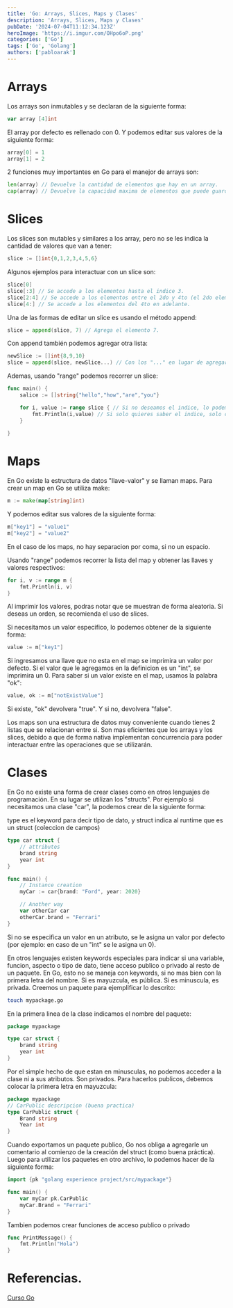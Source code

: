 ```yaml
---
title: 'Go: Arrays, Slices, Maps y Clases'
description: 'Arrays, Slices, Maps y Clases'
pubDate: '2024-07-04T11:12:34.123Z'
heroImage: 'https://i.imgur.com/OHpo6oP.png'
categories: ['Go']
tags: ['Go', 'Golang']
authors: ['pabloarak']
---
```


# Arrays

Los arrays son inmutables y se declaran de la siguiente forma:

```go
var array [4]int
```

El array por defecto es rellenado con 0. Y podemos editar sus valores de la siguiente forma:

```go
array[0] = 1
array[1] = 2
```

2 funciones muy importantes en Go para el manejor de arrays son:

```go
len(array) // Devuelve la cantidad de elementos que hay en un array.
cap(array) // Devuelve la capacidad maxima de elementos que puede guardar un array.
```

# Slices

Los slices son mutables y similares a los array, pero no se les indica la cantidad de valores que van a tener:

```go
slice := []int{0,1,2,3,4,5,6}
```

Algunos ejemplos para interactuar con un slice son:

```go
slice[0]
slice[:3] // Se accede a los elementos hasta el indice 3.
slice[2:4] // Se accede a los elementos entre el 2do y 4to (el 2do elemento no se incluye).
slice[4:] // Se accede a los elementos del 4to en adelante.
```

Una de las formas de editar un slice es usando el método append:

```go
slice = append(slice, 7) // Agrega el elemento 7.
```

Con append también podemos agregar otra lista:

```go
newSlice := []int{8,9,10}
slice = append(slice, newSlice...) // Con los "..." en lugar de agregar una nueva lista, agrega los elementos de esa lista de forma independiente.
```

Ademas, usando "range" podemos recorrer un slice:

```go
func main() {
	salice := []string{"hello","how","are","you"}

	for i, value := range slice { // Si no deseamos el indice, lo podemos reemplazar por _
		fmt.Println(i,value) // Si solo quieres saber el indice, solo colocamos el indice "i"
	} 
	
}
```

# Maps

En Go existe la estructura de datos "llave-valor" y se llaman maps. Para crear un map en Go se utiliza make:

```go
m := make(map[string]int)
```

Y podemos editar sus valores de la siguiente forma:

```go
m["key1"] = "value1"
m["key2"] = "value2"
```

En el caso de los maps, no hay separacion por coma, si no un espacio.

Usando "range" podemos recorrer la lista del map y obtener las llaves y valores respectivos:

```go
for i, v := range m {
	fmt.Println(i, v)
}
```

Al imprimir los valores, podras notar que se muestran de forma aleatoria. Si deseas un orden, se recomienda el uso de slices.

Si necesitamos un valor especifico, lo podemos obtener de la siguiente forma:

```go
value := m["key1"]
```

Si ingresamos una llave que no esta en el map se imprimira un valor por defecto. Si el valor que le agregamos en la definicion es un "int", se imprimira un 0. Para saber si un valor existe en el map, usamos la palabra "ok":

```go
value, ok := m["notExistValue"]
```

Si existe, "ok" devolvera "true". Y si no, devolvera "false".

Los maps son una estructura de datos muy conveniente cuando tienes 2 listas que se relacionan entre si. Son mas eficientes que los arrays y los slices, debido a que de forma nativa implementan concurrencia para poder interactuar entre las operaciones que se utilizarán.

# Clases

En Go no existe una forma de crear clases como en otros lenguajes de programación. En su lugar se utilizan los "structs". Por ejemplo si necesitamos una clase "car", la podemos crear de la siguiente forma: 

type es el keyword para decir tipo de dato, y struct indica al runtime que es un struct (coleccion de campos)

```go
type car struct {
	// attributes
	brand string
	year int
}

func main() {
	// Instance creation
	myCar := car{brand: "Ford", year: 2020}

	// Another way
	var otherCar car
	otherCar.brand = "Ferrari"
}
```

Si no se especifica un valor en un atributo, se le asigna un valor por defecto (por ejemplo: en caso de un "int" se le asigna un 0).

En otros lenguajes existen keywords especiales para indicar si una variable, funcion, aspecto o tipo de dato, tiene acceso publico o privado al resto de un paquete. En Go, esto no se maneja con keywords, si no mas bien con la primera letra del nombre. Si es mayuzcula, es pública. Si es minuscula, es privada. Creemos un paquete para ejemplificar lo descrito:

```sh
touch mypackage.go
```

En la primera linea de la clase indicamos el nombre del paquete:

```go
package mypackage

type car struct {
	brand string
	year int
}
```

Por el simple hecho de que estan en minusculas, no podemos acceder a la clase ni a sus atributos. Son privados. Para hacerlos publicos, debemos colocar la primera letra en mayuzcula:

```go
package mypackage
// CarPublic descripcion (buena practica)
type CarPublic struct {
	Brand string
	Year int
}
```

Cuando exportamos un paquete publico, Go nos obliga a agregarle un comentario al comienzo de la creación del struct (como buena práctica). Luego para utilizar los paquetes en otro archivo, lo podemos hacer de la siguiente forma:

```go
import {pk "golang experience project/src/mypackage"}

func main() {
	var myCar pk.CarPublic
	myCar.Brand = "Ferrari"
}
```

Tambien podemos crear funciones de acceso publico o privado

```go
func PrintMessage() {
	fmt.Println("Hola")
}
```

# Referencias.

[Curso Go](https://platzi.com/cursos/programacion-golang/)
